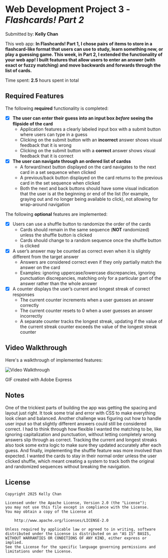 # Web Development Project 3 - *Flashcards! Part 2*

Submitted by: **Kelly Chan**

This web app: **In Flashcards! Part 1, I chose pairs of items to store in a flashcard-like format that users can use to study, learn something new, or play a guessing game. This week, in Part 2, I extended the functionality of your web app! I built features that allow users to enter an answer (with exact or fuzzy matching) and move backwards and forwards through the list of cards.**

Time spent: **2.5** hours spent in total

## Required Features

The following **required** functionality is completed:

- [X] **The user can enter their guess into an input box *before* seeing the flipside of the card**
  - Application features a clearly labeled input box with a submit button where users can type in a guess
  - Clicking on the submit button with an **incorrect** answer shows visual feedback that it is wrong 
  -  Clicking on the submit button with a **correct** answer shows visual feedback that it is correct
- [X] **The user can navigate through an ordered list of cardss**
  - A forward/next button displayed on the card navigates to the next card in a set sequence when clicked
  - A previous/back button displayed on the card returns to the previous card in the set sequence when clicked
  - Both the next and back buttons should have some visual indication that the user is at the beginning or end of the list (for example, graying out and no longer being available to click), not allowing for wrap-around navigation

The following **optional** features are implemented:

- [X] Users can use a shuffle button to randomize the order of the cards
  - Cards should remain in the same sequence (**NOT** randomized) unless the shuffle button is clicked 
  - Cards should change to a random sequence once the shuffle button is clicked
- [X] A user’s answer may be counted as correct even when it is slightly different from the target answer
  - Answers are considered correct even if they only partially match the answer on the card 
  - Examples: ignoring uppercase/lowercase discrepancies, ignoring punctuation discrepancies, matching only for a particular part of the answer rather than the whole answer
- [X] A counter displays the user’s current and longest streak of correct responses
  - The current counter increments when a user guesses an answer correctly
  - The current counter resets to 0 when a user guesses an answer incorrectly
  - A separate counter tracks the longest streak, updating if the value of the current streak counter exceeds the value of the longest streak counter 

## Video Walkthrough

Here's a walkthrough of implemented features:

<img src='walkthrough.gif' title='Video Walkthrough' alt='Video Walkthrough' />

GIF created with Adobe Express

## Notes

One of the trickiest parts of building the app was getting the spacing and layout just right. It took some trial and error with CSS to make everything look clean and balanced. Another challenge was figuring out how to handle user input so that slightly different answers could still be considered correct. I had to think through how flexible I wanted the matching to be, like ignoring capitalization and punctuation, without letting completely wrong answers slip through as correct. Tracking the current and longest streaks also took some extra logic to make sure they updated accurately after each guess. And finally, implementing the shuffle feature was more involved than expected. I wanted the cards to stay in their normal order unless the user clicked shuffle, which meant creating a system to track both the original and randomized sequences without breaking the navigation.

## License

    Copyright 2025 Kelly Chan

    Licensed under the Apache License, Version 2.0 (the "License");
    you may not use this file except in compliance with the License.
    You may obtain a copy of the License at

        http://www.apache.org/licenses/LICENSE-2.0

    Unless required by applicable law or agreed to in writing, software
    distributed under the License is distributed on an "AS IS" BASIS,
    WITHOUT WARRANTIES OR CONDITIONS OF ANY KIND, either express or implied.
    See the License for the specific language governing permissions and
    limitations under the License.